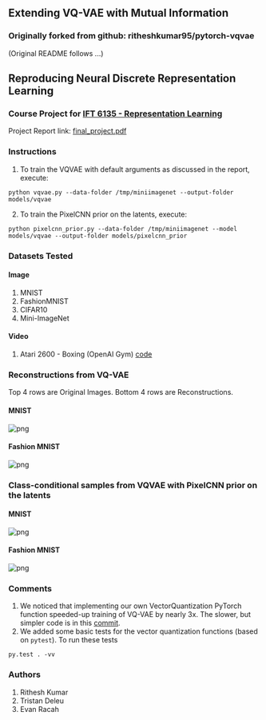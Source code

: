 ## Extending VQ-VAE with Mutual Information


### Originally forked from github: ritheshkumar95/pytorch-vqvae 
(Original README follows ...)

## Reproducing Neural Discrete Representation Learning
### Course Project for [IFT 6135 - Representation Learning](https://ift6135h18.wordpress.com/)

Project Report link: [final_project.pdf](final_project.pdf)

### Instructions
1. To train the VQVAE with default arguments as discussed in the report, execute:
```
python vqvae.py --data-folder /tmp/miniimagenet --output-folder models/vqvae
```
2. To train the PixelCNN prior on the latents, execute:
```
python pixelcnn_prior.py --data-folder /tmp/miniimagenet --model models/vqvae --output-folder models/pixelcnn_prior
```
### Datasets Tested
#### Image
1. MNIST
2. FashionMNIST
3. CIFAR10
4. Mini-ImageNet

#### Video
1. Atari 2600 - Boxing (OpenAI Gym) [code](https://github.com/ritheshkumar95/pytorch-vqvae/tree/evan/video)

### Reconstructions from VQ-VAE
Top 4 rows are Original Images. Bottom 4 rows are Reconstructions.
#### MNIST
![png](samples/vqvae_reconstructions_MNIST.png)
#### Fashion MNIST
![png](samples/vqvae_reconstructions_FashionMNIST.png)

### Class-conditional samples from VQVAE with PixelCNN prior on the latents
#### MNIST
![png](samples/samples_MNIST.png)
#### Fashion MNIST
![png](samples/samples_FashionMNIST.png)

### Comments
1. We noticed that implementing our own VectorQuantization PyTorch function speeded-up training of VQ-VAE by nearly 3x. The slower, but simpler code is in this [commit](https://github.com/ritheshkumar95/pytorch-vqvae/tree/cde142670f701e783f29e9c815f390fc502532e8).
2. We added some basic tests for the vector quantization functions (based on `pytest`). To run these tests
```
py.test . -vv
```

### Authors
1. Rithesh Kumar
2. Tristan Deleu
3. Evan Racah
